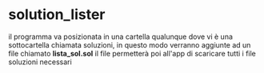 # solution_lister
il programma va posizionata in una cartella qualunque dove vi è una sottocartella chiamata soluzioni, in questo modo verranno aggiunte ad un file chiamato __lista_sol.sol__
il file permetterà poi all'app di scaricare tutti i file soluzioni necessari
